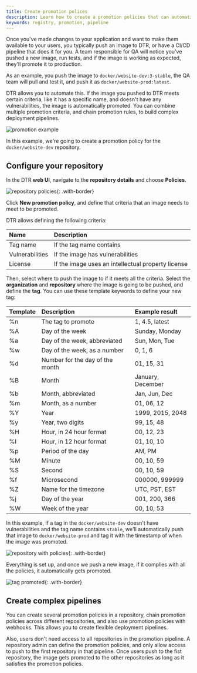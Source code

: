 ```yaml
---
title: Create promotion polices
description: Learn how to create a promotion policies that can automatically promote an image to production if it passes all tests and doesn't have vulnerabilities.
keywords: registry, promotion, pipeline
---
```

Once you've made changes to your application and want to make them available to your users, you typically push an image to DTR, or have a CI/CD pipeline that does it for you. A team responsible for QA will notice you've pushed a new image, run tests, and if the image is working as expected, they'll promote it to production.

As an example, you push the image to `docker/website-dev:3-stable`, the QA team will pull and test it, and push it as `docker/website-prod:latest`.

DTR allows you to automate this. If the image you pushed to DTR meets certain criteria, like it has a specific name, and doesn't have any vulnerabilities, the image is automatically promoted. You can combine multiple promotion criteria, and chain promotion rules, to build complex deployment pipelines.

![promotion example](../images/create-deployment-policies-1.svg)

In this example, we're going to create a promotion policy for the `docker/website-dev` repository.

## Configure your repository

In the DTR **web UI**, navigate to the **repository details** and choose **Policies**.

![repository policies](../images/create-deployment-policies-2.png){: .with-border}

Click **New promotion policy**, and define that criteria that an image needs to meet to be promoted.

DTR allows defining the following criteria:

| Name            | Description                                        |
|:--------------- |:-------------------------------------------------- |
| Tag name        | If the tag name contains                           |
| Vulnerabilities | If the image has vulnerabilities                   |
| License         | If the image uses an intellectual property license |

Then, select where to push the image to if it meets all the criteria. Select the **organization** and **repository** where the image is going to be pushed, and define the **tag**. You can use these template keywords to define your new tag:

| Template | Description                     | Example result    |
|:-------- |:------------------------------- |:----------------- |
| %n       | The tag to promote              | 1, 4.5, latest    |
| %A       | Day of the week                 | Sunday, Monday    |
| %a       | Day of the week, abbreviated    | Sun, Mon, Tue     |
| %w       | Day of the week, as a number    | 0, 1, 6           |
| %d       | Number for the day of the month | 01, 15, 31        |
| %B       | Month                           | January, December |
| %b       | Month, abbreviated              | Jan, Jun, Dec     |
| %m       | Month, as a number              | 01, 06, 12        |
| %Y       | Year                            | 1999, 2015, 2048  |
| %y       | Year, two digits                | 99, 15, 48        |
| %H       | Hour, in 24 hour format         | 00, 12, 23        |
| %I       | Hour, in 12 hour format         | 01, 10, 10        |
| %p       | Period of the day               | AM, PM            |
| %M       | Minute                          | 00, 10, 59        |
| %S       | Second                          | 00, 10, 59        |
| %f       | Microsecond                     | 000000, 999999    |
| %Z       | Name for the timezone           | UTC, PST, EST     |
| %j       | Day of the year                 | 001, 200, 366     |
| %W       | Week of the year                | 00, 10, 53        |

In this example, if a tag in the `docker/website-dev` doesn't have vulnerabilities and the tag name contains `stable`, we'll automatically push that image to `docker/website-prod` and tag it with the timestamp of when the image was promoted.

![repository with policies](../images/create-deployment-policies-3.png){: .with-border}

Everything is set up, and once we push a new image, if it complies with all the policies, it automatically gets promoted.

![tag promoted](../images/create-deployment-policies-4.png){: .with-border}

## Create complex pipelines

You can create several promotion policies in a repository, chain promotion policies across different repositories, and also use promotion policies with webhooks. This allows you to create flexible deployment pipelines.

Also, users don't need access to all repositories in the promotion pipeline. A repository admin can define the promotion policies, and only allow access to push to the first repository in that pipeline. Once users push to the fist repository, the image gets promoted to the other repositories as long as it satisfies the promotion policies.